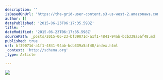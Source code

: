 ```yaml
---
description: ''
isBasedOnUrl: 'https://the-grid-user-content.s3-us-west-2.amazonaws.com/1ae06bb1-1263-442f-bdf1-fb66710b920c.gif'
author: []
datePublished: '2015-06-23T06:17:35.598Z'
title: ''
dateModified: '2015-06-23T06:17:35.598Z'
sourcePath: _posts/2015-06-23-bf39071d-a1f1-4841-94ab-bcb339a5af48.md
published: true
url: bf39071d-a1f1-4841-94ab-bcb339a5af48/index.html
_context: 'http://schema.org'
_type: Article

---
```

![](https://the-grid-user-content.s3-us-west-2.amazonaws.com/1ae06bb1-1263-442f-bdf1-fb66710b920c.gif)